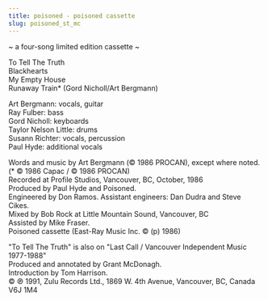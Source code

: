 ```yaml
---
title: poisoned - poisoned cassette
slug: poisoned_st_mc
---
```

~ a four-song limited edition cassette ~  
  
To Tell The Truth  
Blackhearts  
My Empty House  
Runaway Train* (Gord Nicholl/Art Bergmann)  
  
Art Bergmann: vocals, guitar  
Ray Fulber: bass  
Gord Nicholl: keyboards  
Taylor Nelson Little: drums  
Susann Richter: vocals, percussion  
Paul Hyde: additional vocals  
  
Words and music by Art Bergmann (&copy; 1986 PROCAN), except where noted. (* &copy; 1986 Capac / &copy; 1986 PROCAN)  
Recorded at Profile Studios, Vancouver, BC, October, 1986  
Produced by Paul Hyde and Poisoned.  
Engineered by Don Ramos. Assistant engineers: Dan Dudra and Steve Cikes.  
Mixed by Bob Rock at Little Mountain Sound, Vancouver, BC  
Assisted by Mike Fraser.  
Poisoned cassette (East-Ray Music Inc. &copy; (p) 1986)  
  
&quot;To Tell The Truth&quot; is also on &quot;Last Call / Vancouver Independent Music 1977-1988&quot;  
Produced and annotated by Grant McDonagh.  
Introduction by Tom Harrison.  
&copy; &#8471; 1991, Zulu Records Ltd., 1869 W. 4th Avenue, Vancouver, BC, Canada V6J 1M4  
